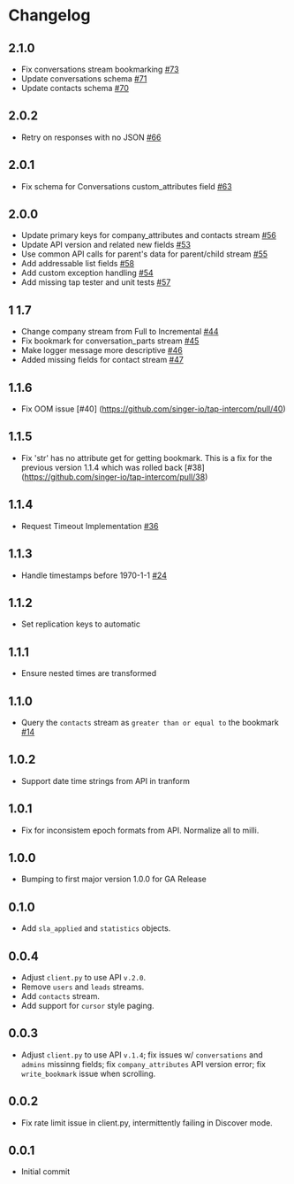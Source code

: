 # Changelog


## 2.1.0
 * Fix conversations stream bookmarking [#73](https://github.com/singer-io/tap-intercom/pull/73)
 * Update conversations schema [#71](https://github.com/singer-io/tap-intercom/pull/71)
 * Update contacts schema [#70](https://github.com/singer-io/tap-intercom/pull/70)

## 2.0.2
 * Retry on responses with no JSON [#66](https://github.com/singer-io/tap-intercom/pull/66)

## 2.0.1
 * Fix schema for Conversations custom_attributes field [#63](https://github.com/singer-io/tap-intercom/pull/63)

## 2.0.0
 * Update primary keys for company_attributes and contacts stream [#56](https://github.com/singer-io/tap-intercom/pull/56)
 * Update API version and related new fields [#53](https://github.com/singer-io/tap-intercom/pull/53)
 * Use common API calls for parent's data for parent/child stream [#55](https://github.com/singer-io/tap-intercom/pull/55)
 * Add addressable list fields [#58](https://github.com/singer-io/tap-intercom/pull/58)
 * Add custom exception handling [#54](https://github.com/singer-io/tap-intercom/pull/54)
 * Add missing tap tester and unit tests [#57](https://github.com/singer-io/tap-intercom/pull/57)

## 1 1.7
 * Change company stream from Full to Incremental [#44](https://github.com/singer-io/tap-intercom/pull/44)
 * Fix bookmark for conversation_parts stream [#45](https://github.com/singer-io/tap-intercom/pull/45)
 * Make logger message more descriptive [#46](https://github.com/singer-io/tap-intercom/pull/46)
 * Added missing fields for contact stream [#47](https://github.com/singer-io/tap-intercom/pull/47)
## 1.1.6
 * Fix OOM issue [#40] (https://github.com/singer-io/tap-intercom/pull/40)

## 1.1.5
 * Fix 'str' has no attribute get for getting bookmark. This is a fix for the previous version 1.1.4 which was rolled back  [#38] (https://github.com/singer-io/tap-intercom/pull/38)

## 1.1.4
  * Request Timeout Implementation [#36](https://github.com/singer-io/tap-intercom/pull/36)

## 1.1.3
  * Handle timestamps before 1970-1-1 [#24](https://github.com/singer-io/tap-intercom/pull/24)

## 1.1.2
  * Set replication keys to automatic

## 1.1.1
  * Ensure nested times are transformed

## 1.1.0
  * Query the `contacts` stream as `greater than or equal to` the bookmark [#14](https://github.com/singer-io/tap-intercom/pull/14)

## 1.0.2
  * Support date time strings from API in tranform

## 1.0.1
  * Fix for inconsistem epoch formats from API. Normalize all to milli.

## 1.0.0
  * Bumping to first major version 1.0.0 for GA Release

## 0.1.0
  * Add `sla_applied` and `statistics` objects.

## 0.0.4
  * Adjust `client.py` to use API `v.2.0`.
  * Remove `users` and `leads` streams.
  * Add `contacts` stream.
  * Add support for `cursor` style paging.

## 0.0.3
  * Adjust `client.py` to use API `v.1.4`; fix issues w/ `conversations` and `admins` missinng fields; fix `company_attributes` API version error; fix `write_bookmark` issue when scrolling.

## 0.0.2
  * Fix rate limit issue in client.py, intermittently failing in Discover mode.

## 0.0.1
  * Initial commit